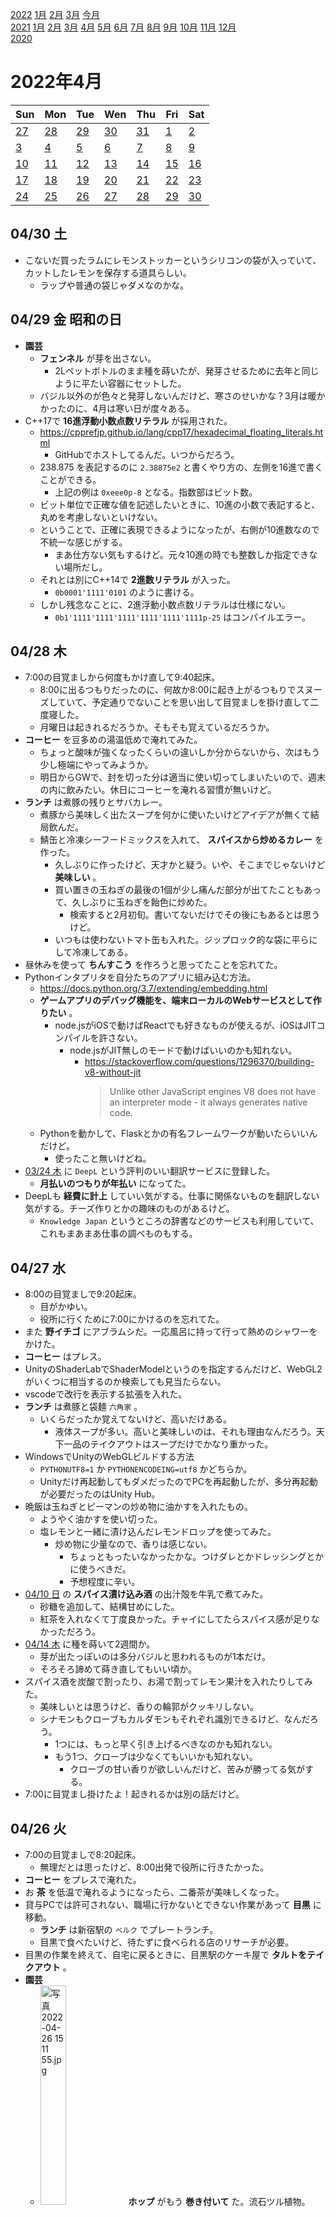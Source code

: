 [2022](README.md#2022) [1月](2022-01.md) [2月](2022-02.md) [3月](2022-03.md) [今月](2022-04.md)  
[2021](README.md#2021) [1月](2021-01.md) [2月](2021-02.md) [3月](2021-03.md) [4月](2021-04.md) [5月](2021-05.md) [6月](2021-06.md) [7月](2021-07.md) [8月](2021-08.md) [9月](2021-09.md) [10月](2021-10.md) [11月](2021-11.md) [12月](2021-12.md)  
[2020](README.md#2020)  

2022年4月
=========

|Sun|Mon|Tue|Wen|Thu|Fri|Sat|
|---|---|---|---|---|---|---|
|[27](2022-03.md#0327-日)|[28](2022-03.md#0328-月)|[29](2022-03.md#0329-火)|[30](2022-03.md#0330-水)|[31](2022-03.md#0331-木)|[1](#0401-金)|[2](#0402-土)|
|[3](#0403-日)|[4](#0404-月)|[5](#0405-火)|[6](#0406-水)|[7](#0407-木)|[8](#0408-金)|[9](#0409-土)|
|[10](#0410-日)|[11](#0411-月)|[12](#0412-火)|[13](#0413-水)|[14](#0414-木)|[15](#0415-金)|[16](#0416-土)|
|[17](#0417-日)|[18](#0418-月)|[19](#0419-火)|[20](#0420-水)|[21](#0421-木)|[22](#0422-金)|[23](#0423-土)|
|[24](#0424-日)|[25](#0425-月)|[26](#0426-火)|[27](#0427-水)|[28](#0428-木)|[29](#0429-金)|[30](#0430-土)|

## 04/30 土

- こないだ買ったラムにレモンストッカーというシリコンの袋が入っていて、カットしたレモンを保存する道具らしい。
  - ラップや普通の袋じゃダメなのかな。

## 04/29 金 昭和の日

- __園芸__
  - __フェンネル__ が芽を出さない。
    - 2Lペットボトルのまま種を蒔いたが、発芽させるために去年と同じように平たい容器にセットした。
  - バジル以外のが色々と発芽しないんだけど、寒さのせいかな？3月は暖かかったのに、4月は寒い日が度々ある。
- C++17で __16進浮動小数点数リテラル__ が採用された。
  - https://cpprefjp.github.io/lang/cpp17/hexadecimal_floating_literals.html
    - GitHubでホストしてるんだ。いつからだろう。
  - 238.875 を表記するのに `2.38875e2` と書くやり方の、左側を16進で書くことができる。
    <!-- cspell: disable-next-line -->
    - 上記の例は `0xeee0p-8` となる。指数部はビット数。
  - ビット単位で正確な値を記述したいときに、10進の小数で表記すると、丸めを考慮しないといけない。
  - ということで、正確に表現できるようになったが、右側が10進数なので不統一な感じがする。
    - まあ仕方ない気もするけど。元々10進の時でも整数しか指定できない場所だし。
  - それとは別にC++14で __2進数リテラル__ が入った。
    - `0b0001'1111'0101` のように書ける。
  - しかし残念なことに、2進浮動小数点数リテラルは仕様にない。
    - `0b1'1111'1111'1111'1111'1111'1111p-25` はコンパイルエラー。

## 04/28 木

- 7:00の目覚ましから何度もかけ直して9:40起床。
  - 8:00に出るつもりだったのに、何故か8:00に起き上がるつもりでスヌーズしていて、予定通りでないことを思い出して目覚ましを掛け直して二度寝した。
  - 月曜日は起きれるだろうか。そもそも覚えているだろうか。
- __コーヒー__ を豆多めの湯温低めで淹れてみた。
  - ちょっと酸味が強くなったくらいの違いしか分からないから、次はもう少し極端にやってみようか。
  - 明日からGWで、封を切った分は適当に使い切ってしまいたいので、週末の内に飲みたい。休日にコーヒーを淹れる習慣が無いけど。
- __ランチ__ は煮豚の残りとサバカレー。
  - 煮豚から美味しく出たスープを何かに使いたいけどアイデアが無くて結局飲んだ。
  - 鯖缶と冷凍シーフードミックスを入れて、 __スパイスから炒めるカレー__ を作った。
    - 久しぶりに作ったけど、天才かと疑う。いや、そこまでじゃないけど __美味しい__ 。
    - 買い置きの玉ねぎの最後の1個が少し痛んだ部分が出てたこともあって、久しぶりに玉ねぎを飴色に炒めた。
      - 検索すると2月初旬。書いてないだけでその後にもあるとは思うけど。
    - いつもは使わないトマト缶も入れた。ジップロック的な袋に平らにして冷凍してある。
- 昼休みを使って __ちんすこう__ を作ろうと思ってたことを忘れてた。
- Pythonインタプリタを自分たちのアプリに組み込む方法。
  - https://docs.python.org/3.7/extending/embedding.html
  - __ゲームアプリのデバッグ機能を、端末ローカルのWebサービスとして作りたい__ 。
    - node.jsがiOSで動けばReactでも好きなものが使えるが、iOSはJITコンパイルを許さない。
      - node.jsがJIT無しのモードで動けばいいのかも知れない。
        - https://stackoverflow.com/questions/1296370/building-v8-without-jit
          > Unlike other JavaScript engines V8 does not have an interpreter mode - it always generates native code.
  - Pythonを動かして、Flaskとかの有名フレームワークが動いたらいいんだけど。
    - 使ったこと無いけどね。
- [03/24 木](2022-03.md#0324-木) に `DeepL` という評判のいい翻訳サービスに登録した。
  - __月払いのつもりが年払い__ になってた。
- DeepLも __経費に計上__ していい気がする。仕事に関係ないものを翻訳しない気がする。チーズ作りとかの趣味のものがあるけど。
  - `Knowledge Japan` というところの辞書などのサービスも利用していて、これもまあまあ仕事の調べものもする。

## 04/27 水

- 8:00の目覚ましで9:20起床。
  - 目がかゆい。
  - 役所に行くために7:00にかけるのを忘れてた。
- また __野イチゴ__ にアブラムシだ。一応風呂に持って行って熱めのシャワーをかけた。
- __コーヒー__ はプレス。
- UnityのShaderLabでShaderModelというのを指定するんだけど、WebGL2がいくつに相当するのか検索しても見当たらない。
- vscodeで改行を表示する拡張を入れた。
- __ランチ__ は煮豚と袋麺 `六角家` 。
  - いくらだったか覚えてないけど、高いだけある。
    - 液体スープが多い。高いと美味しいのは、それも理由なんだろう。天下一品のテイクアウトはスープだけでかなり重かった。
- WindowsでUnityのWebGLビルドする方法
  - `PYTHONUTF8=1` か `PYTHONENCODEING=utf8` かどちらか。
  - Unityだけ再起動してもダメだったのでPCを再起動したが、多分再起動が必要だったのはUnity Hub。
- 晩飯は玉ねぎとピーマンの炒め物に油かすを入れたもの。
  - ようやく油かすを使い切った。
  - 塩レモンと一緒に漬け込んだレモンドロップを使ってみた。
    - 炒め物に少量なので、香りは感じない。
      - ちょっともったいなかったかな。つけダレとかドレッシングとかに使うべきだ。
      - 予想程度に辛い。
- [04/10 日](#0410-日) の __スパイス漬け込み酒__ の出汁殻を牛乳で煮てみた。
  - 砂糖を追加して、結構甘めにした。
  - 紅茶を入れなくて丁度良かった。チャイにしてたらスパイス感が足りなかっただろう。
- [04/14 木](#0414-木) に種を蒔いて2週間か。
  - 芽が出たっぽいのは多分バジルと思われるものが1本だけ。
  - そろそろ諦めて蒔き直してもいい頃か。
- スパイス酒を炭酸で割ったり、お湯で割ってレモン果汁を入れたりしてみた。
  - 美味しいとは思うけど、香りの輪郭がクッキリしない。
  - シナモンもクローブもカルダモンもそれぞれ識別できるけど、なんだろう。
    - 1つには、もっと早く引き上げるべきなのかも知れない。
    - もう1つ、クローブは少なくてもいいかも知れない。
      - クローブの甘い香りが欲しいんだけど、苦みが勝ってる気がする。
- 7:00に目覚まし掛けたよ！起きれるかは別の話だけど。

## 04/26 火

- 7:00の目覚ましで8:20起床。
  - 無理だとは思ったけど、8:00出発で役所に行きたかった。
- __コーヒー__ をプレスで淹れた。
- お __茶__ を低温で淹れるようになったら、二番茶が美味しくなった。
- 貸与PCでは許可されない、職場に行かないとできない作業があって __目黒__ に移動。
  - __ランチ__ は新宿駅の `ベルク` でプレートランチ。
  - 目黒で食べたいけど、待たずに食べられる店のリサーチが必要。
- 目黒の作業を終えて、自宅に戻るときに、目黒駅のケーキ屋で __タルトをテイクアウト__ 。
- __園芸__ 
  - <img src='images/%E5%86%99%E7%9C%9F%202022%2D04%2D26%2015%2011%2055.jpg' alt='写真 2022-04-26 15 11 55.jpg' width='30%'> __ホップ__ がもう __巻き付いて__ た。流石ツル植物。 
    - ベランダの柵に巻き付かせたら、家主さんに怒られるかな？
  - __野イチゴにアブラムシ__ っぽいのが付いてた。
    - とりあえず __デンプン殺虫剤__ をかけて、見えるところは風呂場でシャワーで流した。
    - 今のところ、他の作物には見当たらないが。
    - 今年も激戦かな？
- __風が強い__ 。
  - __梅__ の木が倒れて、巻き添えで __ペパーミント__ が落ちて茎が折れた。
    - 折れたところで切って、ついでに徒長してるっぽく見える部分を切って、ラムと氷砂糖で漬けた。
      - 元気に爆発的に育ってるように見えてたが、梅を避けて、別の角度から見たらヒョロヒョロしてた。
      - 丁度良い摘芯になるといいけど。
- Slackのアイコンに、GitHubのmergedとかのアイコンを使いたいけど、あれはsvgだったのか。
- ミントを漬けたラムが足りなかったので、近所の酒屋に買いに行き、ついでにウォッカも補充してきた。
- <img src='images/%E5%86%99%E7%9C%9F%202022%2D04%2D27%201%2006%2001.jpg' alt='写真 2022-04-27 1 06 01.jpg' width='30%'> 補充。ミント多過ぎるかも。

## 04/25 月

- 今頃唐辛子がお尻に。
- __コーヒー__ をプレスで淹れた。
- __東中野__ の間借りカレー屋さんに行ったら、ランチ営業が終わっていた。
  - 13:30に家を出たから遅すぎるとは思ったが。
  - __ランチ__ は油そば屋さんで季節メニューの塩レモン味を食べた。
    - 麺少な目、チャーシューと野菜追加。
    - 「麺を待つ間にどうですか」というような意味の説明が券売機にあったキャベチャーを頼んだが、麺と一緒に出てきた。
  - コーヒーを買って帰ろうかと思っていたが、意中の喫茶店は2軒ともお休み。
    - 思い出して、近所のハンコ屋さんの __アイスコーヒーをテイクアウト__ 。
      - アルファベットチョコレートを1つくれた。
- 帰宅したら、iPadとiPhoneの充電がされていない。
  - 色々試して、両方を同じ充電器に挿すと、どちらも充電しない。
    - 今朝まで大丈夫だったハズだけど。
- 買い物に __お出かけ__ 。
  - まずは __ランニング__ の時に着替えを入れるバッグを検討しに、 __小田急ハルク__ と __東急ハンズ__ へ。
    - ランニング用の、体に密着する感じのが少ない。どういう店に行けばいいんだろう。
    - まあ、そういうのじゃなきゃ嫌、というワケでもないんだけど。
    - 結局今日は決めなかった。
  - ハルクからそのまま上の __ビックカメラ__ で充電器を購入。
    - 2ポート4.8Aか4ポート8Aかで迷ったけど後者を購入。
  - 買い物を終え、 __NEWoMAN__ のオイスターバーで晩酌。
    - 牡蠣が好きなワケでもないんだけど、たまに試す。
      - パクチーも頑張ってたら食べられるようになったので、牡蠣もいつか好きになるかも知れない。
  - 東南口の `ドンキホーテ` でもカバンを見た。ここが一番充実してたけど、どれも悩ましい。
  - `タイトー` の __ゲーセンでお酒が飲める__ そうだ。
    - https://exbar.jp/
    - クラフトビールセルフ飲み放題は楽しそうだ。
  - 歩いて帰宅するつもりで地下を西口に抜けようと思っていたのに、地下鉄の改札に入ってしまった。

## 04/24 日

- コロナについて、人出が少しずつ増えてるのに、新規感染者も入院患者も減り続けている。
  - またファクターXがオミクロンにもあるのかね？
- 近所のもつ焼き屋で __晩酌__ 。
- もう1軒行こうと思ったが、ビアバーは定休日で、一番家に近いバーは開店前だった。
- GRITの本を読み終わったが、自己啓発本レベルだった。
  - Amazonのレビューでは、点数は高いけど、参考になった上位のレビューは否定的なものが多い。
    - 大体同感だ。
    - GRIDとスペルミスをしてるレビューが散見され、それらは大体好意的。
      - その程度の注意力の人向けの本だと言える。
- また眠れなかった。

## 04/23 土

- __園芸__
  - <img src='images/%E5%86%99%E7%9C%9F%202022%2D04%2D23%2012%2026%2044.jpg' alt='写真 2022-04-23 12 26 44.jpg' width='30%'> __セージ__ に花が咲いた。
    - トウが立つと、バジルやパクチーは葉っぱが細くなって美味しくなくなるが、大丈夫だろうか。
  - <img src='images/%E5%86%99%E7%9C%9F%202022%2D04%2D23%2012%2027%2000.jpg' alt='写真 2022-04-23 12 27 00.jpg' width='30%'> __イチゴ__ が園芸店で見るようなサイズにならない。
    - 葉っぱも元気で、花もどんどん出てくるのに。
  - <img src='images/%E5%86%99%E7%9C%9F%202022%2D04%2D23%2012%2027%2032.jpg' alt='写真 2022-04-23 12 27 32.jpg' width='30%'> __野イチゴ__ は元気。かなり成長が早い。
    - 葉っぱの色が薄い気がするし、黄色いのが混ざってるように見えるけど、大丈夫なのかな？
- Instagramにアップした写真のコピーがカメラロールに作られるのはなんとかならないのかな。
  - ストーリーみたいな落書きツールが付いてるなら、その結果を残すのは分かるんだけど。
    - 逆にそっちが残らないのが解せない。
- `mount` は自動詞と他動詞で意味が違う。
  - 「登る」と「埋める」では、山を思い浮かべなければ、かなりかけ離れている。
- プロテインを飲んで散歩に __お出かけ__ 目的地は方南町の知り合いのダイニングバー。
  - 近所の酒屋で歩きながら飲むクラフトビールを買おうと思ったがやってない。次は新中野。
  - 近所のカフェでアイスコーヒーをテイクアウト。新中野の酒屋まで、歩きながら飲む。
  - こないだチョコレートを買った高級洋菓子店で差し入れを買う。
  - 新中野の `柴田屋酒店` で __歩きながら飲むクラフトビール__ を買う。
    - 500mlのを1本買うつもりだったが、無かったので350mlを2本にした。
  - そう言えば `mimpi manis` にもボトルビールがあるんだった。試せば良かった。
  - 妙法寺川だと思っていた川が善福寺川だった。
  - 新中野から方南町は遠くない。ビール1本で足りた。
  - `島忠` 本店で苗を物色するがピンと来ない。
    - 2号と3号の鉢受け皿を買った。100均に無いのが不思議。
  - 目的地のバーで __晩飯__ 。
    - ビールを冷蔵庫で預かって貰う。
    - 帰りに系列店に寄るつもりだったが、そちらは20:00開店で1時間もあるのでまた今度に。
  - もう1本のビールを飲みながら歩いて帰る。
  - mimpi manisで一杯。
    - __蒸留前のテキーラ__ を飲ませて貰った。
      - 5%。テキーラの感じは僕には識別できない。原料がアガベ。
  - 近所の居酒屋で更に一杯。
  - ゴールは近所のバー。長居した。
    - `ペヤング獄激辛Final` をみんなで試食。
      - 強烈に辛いけど、2倍あるかな？
- __天然のハチミツ__ という表記を見た。
  - 天然じゃないハチミツって？添加物が無いとかそういう？

## 04/22 金

- 8:00の目覚ましを9:00に掛け直して9:30起床。
- __目方が減った__ が、体脂肪を考えると、 __ほぼ筋肉__ 。
- __コーヒー__ を淹れなかった。
- __ランチ__ は割り干し大根の漬物を食べきって、そのタレに生卵を入れて豆腐を食べた。
- 間食にチョコをチョイチョイ食べて、こないだのを食べ切った。
- `Cultist Simulator` の属性表示のところに、合成に必要なものが書いてあるとは！
  - ちょっと情報入れちゃった。
  - まだ勝利条件も分かってないけど、実績を見るとやることが沢山ある。
    - 面倒だから攻略サイトを読んで終わりにしてしまいたいとも思うけど。
    - 重要なところでズルしたしね。
- 夕方以降、お腹が空かなかった。口寂しいけど、お腹に聞くといらないって。
- 豪ドルと南アランドが下がってる。
  - 買い増したいけど、ちょっと距離が短過ぎるかな？そんなこと言ってていつも買えなくなるんだけど。

## 04/21 木

- 8:30の目覚ましで9:30起床。
- __園芸__
  - <img src='images/%E5%86%99%E7%9C%9F%202022%2D04%2D21%209%2044%2020.jpg' alt='写真 2022-04-21 9 44 20.jpg' width='30%'> <img src='images/%E5%86%99%E7%9C%9F%202022%2D04%2D21%209%2044%2012.jpg' alt='写真 2022-04-21 9 44 12.jpg' width='30%'> __レモンドロップ__ と __スコッチボンネットイエロー__ 。
    - どちらも春になってから剪定した。冬前の剪定はダメだったかな？
  - <img src='images/%E5%86%99%E7%9C%9F%202022%2D04%2D21%209%2044%2046.jpg' alt='写真 2022-04-21 9 44 46.jpg' width='30%'> __ライム__ の春。葉っぱも花も一斉に出て、 __フィーバー__ って感じ。
- __コーヒー__ を淹れなかった。
- __ランチ__ はニンニクと玉ねぎとピーマンとシーフードミックスを炒めたものを、`カップヌードルチリトマトPRO` と一緒に煮込んだもの。
  - ジャンク目の旨味が強いところに、旨味の強い素材を入れたので、ちょっとやり過ぎの感じがある。
- __夕方のドリンクはカフェイン抜き__ にしたい。
  - そんなにバリエーションもないし、ものは試しと __チャイの紅茶抜き__ を作ってみた。
    - 使ったスパイスパウダーが、生姜と黒コショウが多いので、かなり辛い。
    - 表面に張った牛乳の膜が、シナモンとカルダモンの香りで美味しかった。
    - オレンジピールチョコと一緒に口に含むと、辛味が気にならず、スパイスのいい香りがする。
    - ならばということで、温め直す時にチョコレートを入れたら美味しかった。
      - 分量的に2杯作るので、2杯目は温め直す。
    - ということは、ココアか何かで __スパイス入りホットチョコレート__ なんて美味しそうだ。
- そういえば、 __山椒のハチミツ漬け__ を何とかしようと思ってたんだな。
- 恒例の夕方つまみ食いタイム。
- `desert` と `dessert` 。
- `Cultist Simulator` は今のところ、絵を描きながら本を読むゲーム。

## 04/20 水

- 8:30の目覚ましで9:30起床。
- 目をこすり過ぎで、瞼が腫れた。
- 起きるのがギリギリ過ぎで、コーヒーは無し。
  - スヌーズを繰り返して、なら起きてすぐに淹れられるんだけど。
- __種を蒔くと寒くなる__ 。
- __ランチ__ は作り置きのシイタケを食べきったのと、豆腐に納豆と生卵を掛けたものに __唐辛子味噌漬け__ 。
  - 味噌漬け、こんなに辛かったっけ？軽くむせる。
- また夕方、沢山つまみ食いした。
- `Cultist Simulator` のメモを取り始めた。

## 04/19 火

- 8:00の目覚ましの前に7:00起床。続けたいけど、昨日早く寝れたことが希な幸運だと思う。
- <img src='images/%E5%86%99%E7%9C%9F%202022%2D04%2D19%207%2035%2035.jpg' alt='写真 2022-04-19 7 35 35.jpg' width='30%'> __セージ__ に蕾らしきものがいくつか出てきた。
  - トウが立っても葉っぱは食べられるかな？バジルはトウ立ちすると葉っぱの形が細くなって美味しくなくなる。
- __コーヒー__ は `萬国コーヒー` のスペシャルブレンドをプレスで。
  - 酸味が目立ち、華やかな香り。コクや苦みは控えめ。
    - ブランデーのようなメイラード反応っぽい香りがする。
- お __茶__ が美味しい。湯温と量を掴んだかも知れない。
  - ヤカンからマグカップにお湯を移して、更にそれをヤカンに戻し、蓋をずらして少し置くと70°C程度。
- __ランチ__ は鶏もも肉の燻製と煮豚とキノコをつまみ食い。
- __園芸__
  - <img src='images/%E5%86%99%E7%9C%9F%202022%2D04%2D19%2013%2009%2049.jpg' alt='写真 2022-04-19 13 09 49.jpg' width='30%'> <img src='images/%E5%86%99%E7%9C%9F%202022%2D04%2D19%2013%2018%2059.jpg' alt='写真 2022-04-19 13 18 59.jpg' width='30%'> スポンジの発芽セットの様子を見たら、1つだけ発芽してたが、後は芽が出てなかった。
    - 発芽したのと、真ん中の方は、バジルのようにゼリー状のものが発生していた。
    - 真ん中が青紫蘇だったのは覚えているが、両脇がなんだったかは目印が無い。
      - 状況証拠的には、バジルのようなゼリーが出たのがバジルだろう。
- <img src='images/%E5%86%99%E7%9C%9F%202022%2D04%2D19%2013%2003%2057.jpg' alt='写真 2022-04-19 13 03 57.jpg' width='30%'> <img src='images/%E5%86%99%E7%9C%9F%202022%2D04%2D19%2013%2003%2045.jpg' alt='写真 2022-04-19 13 03 45.jpg' width='30%'> __タイム__ と __キューバミント__ 。
  - まるで這性植物。
  - 暑くなれば復活するのか、この株はもうこのままなのか。 
  - ミントは少し収穫して炭酸水に入れた。
- <img src='images/%E5%86%99%E7%9C%9F%202022%2D04%2D19%2013%2004%2037.jpg' alt='写真 2022-04-19 13 04 37.jpg' width='30%'> <img src='images/%E5%86%99%E7%9C%9F%202022%2D04%2D19%2013%2004%2052.jpg' alt='写真 2022-04-19 13 04 52.jpg' width='30%'> 室内から出した方の __カレーの木__ には蕾が付いた。
  - 屋外だった方のも新芽が出てる。
    - 屋外のは株も大きいし、新芽も2か所から出てるし、今年も大きくなるといいな。
- 何も料理しないと昼休みは余裕がある。
  - `Cultist Simulator` を起動してみた。
    - なるほど、何が起こるか分からなくて先が気になる。
    - もうちょっとやってみたけど `Doodle God Alchemy` みたいだ。
      - 水と土で木が出来る、最後には核兵器ができる、みたいな組み合わせを探し続けるだけのゲーム。
- 18:00頃につまみ食いラッシュ。食事レベル。
- 新発売の袋麺 `ZUBAAAN` を食べてみた。 __言うだけはある__ かな。
  - コレは近くのスーパーでは1袋100円程度で買えた。他では120円しないくらいだった。
    - 普通のが80円しないくらいだと思うので、 __2割から5割高い__ 。
  - __その価値がある__ くらいに美味しいとは思う __けど、塩気が強い__ 。個人的には安い袋麺をアレンジして食べたい。
- そうなるだろうとは思ってたけど、 `Cultist Simulator` は手を付けると止められない。
  - 安定したかと思うとポロっと死ぬ。
  - できそうなコトがいくらかあるんだけど、発動条件が分からない。試す機会が少ない。
    - この先はメモしないと無理かも。

## 04/18 月

- 8:00の目覚ましで9:10起床。
- なかなか芽が出ない。
  - いつもはキッチンペーパーの上に蒔くので、発芽の様子が見えるのだけれども、今回は全部種の様子が見えない。
- __コーヒー__ をプレスで淹れた。最後だったので豆多め。
- 昨日買った高級チョコレートを食べた。
- Mayaのmelで変数宣言が無いと動かない時と無くても動くときがあるような気がするが、気のせいかも知れない。
- Mayaをバッチモードで起動したときに、起動後にmelコマンドを実行できる。
  - 何故かシーンファイルを読みだす前に実行していたが、プロジェクトも指定するようにしたら何故か直った。
    ```bat
    "%MAYA2020_PATH%\Bin\mayabatch.exe" -proj "%PROJ%" -file "%TARGET%" -command "print \"Hi!\";"
    ```
- __ランチ__ は `セブンイレブン` のカレーフェアの `デリー` 監修のカレーライスとタンドリーチキンとキーマサンド。
  - 金曜の `ナイルカレー` でハードルを上げ過ぎていたのか、そこまででもないと感じた。
    - 特にカレーライスは甘みが強い。お店でカシミールを食べてみたい。
- __ハーブティー__ はレモンジンジャーマヌカハニー。
- <img src='images/%E5%86%99%E7%9C%9F%202022%2D04%2D18%2019%2006%2022.jpg' alt='写真 2022-04-18 19 06 22.jpg' width='30%'> <img src='images/%E5%86%99%E7%9C%9F%202022%2D04%2D19%207%2022%2041.jpg' alt='写真 2022-04-19 7 22 41.jpg' width='30%'> __煮豚__ を圧力鍋で20分。
  - パサパサ。味が染みてない。その代わり、美味しい出汁が沢山出た。
  - 煮崩れはしなかったが、美味しさは抜けた。
  - 圧力鍋でやるならホロホロを目指すべきなのかも知れない。
- 真空調理も試したいし、本物のタコ糸で縛ってから燻製も試してみたい。
  - 本物のタコ糸を使うというのは、ラップして燻製ってのは無いだろうと。
    - 燻製は、燻液に漬けてからグリルも試したい。
- <img src='images/%E5%86%99%E7%9C%9F%202022%2D04%2D18%2019%2043%2022.jpg' alt='写真 2022-04-18 19 43 22.jpg' width='30%'> <img src='images/%E5%86%99%E7%9C%9F%202022%2D04%2D18%2019%2043%2046.jpg' alt='写真 2022-04-18 19 43 46.jpg' width='30%'> <img src='images/%E5%86%99%E7%9C%9F%202022%2D04%2D18%2019%2057%2022.jpg' alt='写真 2022-04-18 19 57 22.jpg' width='30%'> 作り置きに、 `肉のハナマサ` で買った __大袋シイタケ__ を炒める。
  - ナンプラーとレモン果汁に、ベランダのタイム、ローズマリーを沢山。
- 22:00台に布団に入って、幸運なことにそのまま寝付くことができた。
  - 作り置きのつまみ食いのおかげかな？
  - 仮眠程度のつもりだったけど、朝まで眠れてラッキー。
    - できれば3:00とか5:00に起きて活動を始めたかったけど。

## 04/17 日

- Apple Watchが充電器にちゃんと乗ってなかった。
- おやつに `アジアンスーパーストア` で買ったココナッツのお菓子を食べた。今日は半分で我慢した。
- [世界一のスパコン「富岳」でオンラインゲームしたら超絶無敵なのか!?](https://gendai.ismedia.jp/articles/-/93885)
  - GUIが使える程度のGPUがついてるらしい？
    - 端末でログインして、という感じだと思ってた。
- 煮豚のタコ糸の代わりにラップでギュウギュウにしたらどうだろうか。
  - 検索すると、やってる人がいる。
  - タコ糸もそうなんだけど、だれも食感に言及しないのは何故だろうか。本当に変わらないんだろうか。
- 中野に `せいざん` という寿司屋が出来てて、立派な入口なので僕には縁がないと思っていたが、もつ焼きチェーンの `四文屋` がやってるそうで興味が出てきた。
- 食事と買い物に __お出かけ__ 。
  - 近所のもつ焼き屋で食事とお酒。
  - いつも並んでいる高級洋菓子屋に客がいなかったので、適当にチョコレートを色々買ってきた。
  - __コーヒー豆__ を買いに、豆を売ってる喫茶店 `萬国コーヒー` へ。
    - スペシャルブレンド100gと中野坂上ブレンド200gを買ってきた。
  - __新中野__ へ __クラフトビール__ を飲みに行こうと路地を歩いてたら、車に乗った知り合いに声を掛けられた。こんなところで。
  - `mimpi manis` で一杯。
    - 何度も店の前を通ったがピンと来てなくて入ったことが無かった。
    - 表のメニューを見たら、ちょっとマニアックなタップが繋がっているようで、驚いて入ってみた。
    - こんないい店を見逃してたなんて。
  - 作り置きのために `肉のハナマサ` で豚ロースの塊と、椎茸を買った。
- <img src='images/%E5%86%99%E7%9C%9F%202022%2D04%2D17%2019%2039%2044.jpg' alt='写真 2022-04-17 19 39 44.jpg' width='30%'> <img src='images/%E5%86%99%E7%9C%9F%202022%2D04%2D17%2019%2042%2034.jpg' alt='写真 2022-04-17 19 42 34.jpg' width='30%'> 豚ロースをタコ糸の代わりにラップでキツく巻いて、麺つゆと生姜とネギに漬ける。ラップの中に浸透するだろうか？
- 牛の胃のハチノス等はかなり煮込んで柔らかくして食べるが、牛を流動食等で育てたら硬くならなかったりするんだろうか。
- 早寝早起きしたかったが、布団に入っても寝られず、結局4:00就寝。

## 04/16 土

- 目覚ましなしで8:45起床。
- キッチリ目方が増える。
- `アジアンスーパーストア` で買った __レッドブル__ という名前の栄養ドリンクを飲んでみた。
- __チャイ__ のレモンティーバージョンを作ってみた。
- Melのコマンドの戻り値の使い方は ``` `` ``` で囲むそうだ。
  - なんでマニュアルの早いうちに説明しないのか。
    - あった。
    - > MEL がシェル スクリプトに由来していることを覚えておくと、MEL の独特な特徴を理解するのに役立ちます。

      とある。  
      そういう意味では確かにバッククォートはなるほど、という話ではある。
      が、コマンド構文でも文末に `;` が必要なのと整合性が。
- Melのセミコロン忘れる。
  - vscodeの拡張で文法チェックして欲しい。
    - オートコンプリートは充実してる。
- [03/29 火](2022-03.md#0329-火) に続いて、また __テリーヌショコラ__ を焼いた。
  - またへこんだ。
    - 良く分からない。
    - よく混ぜたが、黄身の粒らしきものが無くならない。
      - 混ぜる順番は合ってるのかな？卵黄のレシチンで乳化させたいんじゃないの？バターと黄身を最初に混ぜた方が？
      - 気泡も結構できた。
  - 前回よりも良く膨らんだ気がする。その分、しぼむワケだが。
    - 気泡のせいか、卵白の水分が蒸発したせいだ。
- mayaのMelコマンドのFBXExportがフルパスじゃないと受け付けないようだ。
- 取引先のGoogleDriveに4GB程アップロードしたいんだけど。
  1. 空き容量がどのくらいあるのかな？
  1. 転送量の従量課金とかあると、勝手にやるべきじゃないから、事前に聞かないと。 

## 04/15 金

- 8:00の目覚ましで8:20起床。頑張れた。
- __コーヒー__ をプレスで。豆が無くなりそう。
- __FX__ で、もっと下がったらポジションを増やしたいと思っていたけど、大体戻った。
- __牛乳パックでケーキ__ を焼くレシピに、 `日本乳業協会` は __やめろ__ という見解だそうだ。
  - https://nyukyou.jp/dairyqa/2107_030_353/
  - __ポリエチレンは溶けても毒性が無い__ ハズだけど。ケーキの見た目を心配してくれてる？
- Markdownにタグを直接書いた時の挙動について、決めごとはあるのだろうか。どれの挙動を基準にすべきだろうか。
- Markdown的には、リストの項目の間に空行を挟んだ時にどういう仕様なんだろうか。
  - vscodeの挙動では、レンダリングに違いがある。
    - 順序付きリストで試したところ、見た目(行間)に違いがあるが、グループは分かれないようだ。
- お __茶__ を80°Cで淹れた。
  - 今日も温度計で測った。お湯が少ないせいか、昨日より湯温が下がるのが早い。
  - 昨日よりもさらに美味しい。昨日は旨味は沢山出てたがお茶らしさが少なかった。
- __ランチ__ はナスとオクラのグリーンカレー。 `アジアンスーパーストア` で買った、他より高級そうなペースト。
- `Humble Bundle` に講談社の漫画の詰め合わせがあった。
  - https://www.humblebundle.com/books/awardwinning-manga-2022-kodansha-comics-books
  - ほとんど読んでないし、どういうのが英訳されるのか、という点でも興味深いけど、どうしよう。
- __ハーブティー__ はエルダーベリーとなんとか。
- __間食__ に `アジアンスーパーストア` で買ったココナッツクレープのお菓子を食べる。
  - ルマンドの中の大作りなもの。
  - 袋がパンパンに膨らんでいる。
    - 気圧が低いんだな。
  - ジッパーが付いてるが、開封の仕方を間違えて効果が無くなってしまった。
  - そのせいか、半分でやめようと思っていたのに全部食べた。
- 袋から __ラードが漏れてた__ 。
  - とりあえず袋ごと容器に入れたけど。
    - 袋から漏れてるのかは分からない。
  - __ラードを使う__ ために、クッキーにバターの代わりに使えば __ちんすこう__ だし、スポンジに使えば __サーターアンダーギー__ みたいになるのでは。
- Windowsのバッチファイルからmayaを実行して、起動したらpythonスクリプトを実行したい。
  ```
  mayabatch -file a.ma -command "python(""execfile('spam.py')"")"
  ```
  と思ったけど、melでいい気がしてきた。
- `セブンイレブン` のキャンペーンで `ナイルレストラン` のカレーがメニューに出てるんだけど、おじいちゃんの事件で終売になるかも知れないというネットニュースを見て、夜食に買ってきた。
  - コンビニレベルは超えてる。
  - 量を増やしてお店で800円取ってもやって行けると思う。
  - 人気店になるには、もっとスパイスの量を増やす必要がある。ホールスパイスも各皿に入るようにする。
- M2搭載Macの噂が出てた。
  - 昔 `3DO M2` という発売されなかったゲーム機があり、その開発に参加しかけたことを思い出した。
    - 話自体が流れたけど。

## 04/14 木

- 8:00の目覚ましで8:10に起床。頑張れ。
- 取引先から貸与して貰ってるPCが夜中に再起動した。起きて今日使ったら、 __キーボードのカーソルでマウスカーソルが移動__ する設定になっていた。不便。
  - 再起動したら直った。
- __コーヒー__ はウェーブフィルター。
- 南アランド円(ZAR/JPY)が約定してた。全部下がっていて、昨日持ち替えたのは高値だったらしい。同じだけ売ってるから関係ないけど。

- <details><summary>お茶の湯温を測った。</summary>

  - 今までは思ったよりもずっと温度が高かった。
  - 沸騰させたヤカンから、常温のステンレス真空マグカップに注いで92°C。
  - そこから __75°C__ にアラームをセットした。
  - 時間を計測しなかったが、結構かかった。
  - なるほど、 __美味しい__ 。
  - 毎日は面倒だ。別の方法で下げられるといいんだけど。
    - ウチは急須を使わない分、普通の淹れ方よりも温度を下げる要素が少ない。
  - 二番茶を淹れる時に少し試してみた。
    - ヤカンを回してからカップに注ぐと88°C。
    - 一度ヤカンに戻してもう1度カップに注ぐと78°C。
  - 温度計の温度が安定するまで待つ時間が普段と違うが、目安になるかな？
  </details>

- __ハバネロ__ の種を蒔きたいが種が無い。去年収穫できなかったのが痛い。
  - [09/05 日](2021-09.md#0905-日) 以来、記述が無い。もう少し心配して色々書いてもいいし、ペットボトルを引き上げた時にもお悔やみを書いておくべきだった。
- __ランチ__ は `天下一品` の自販機で買ったこってりとさっぱり。
  - 両方とも鍋でスープを沸かす。鍋を2つ同時に調理するのは忙しい。
  - あっさりを初めて食べたが、思ったよりもおいしい。特に薬味を入れると。
  - __こっさり__ も美味しい。こってりよりも美味しいかも。
- __園芸__
  - <img src='images/%E5%86%99%E7%9C%9F%202022%2D04%2D14%2019%2003%2049.jpg' alt='写真 2022-04-14 19 03 49.jpg' width='30%'> 今年栽培する __唐辛子__ を選ぶ。
    - ハバネロか __ジョロキア__ がいいんだけど、種が取れなかった。ジョロキアは収穫まで行ったけど、種が未熟っぽくて先送りにしたら、他の実は大きくならなかった。
    - __キャロライナリーパー__ にする。
    - このうち3つが激辛品種で、袋を扱ってるだけで鼻がツーンとする。
  - <img src='images/%E5%86%99%E7%9C%9F%202022%2D04%2D14%2013%2051%2025.jpg' alt='写真 2022-04-14 13 51 25.jpg' width='30%'> __発芽セット__ 。
    - 左上のリーパーは単独で1鉢に。
    - 他の3つは寄せ植えにしようと思う。
      - 左下は隠れてしまったが __オレガノ__ 。何度やっても発芽しなかった。
        - 他は __レモンバーム__ と __ラベンダー__ 。
        - レモンバームは __水耕栽培__ で行けると思うけど、もう1種類が思い付かなかった。
    - 乾燥防止にラップでも掛けたいが、暑くて煮えても困る。室内という選択肢もあるが。
- 夕方、別にお腹が空いたわけではないが、口寂しくて燻製とセロリを食べる。
- 食べ始めたら止まらなくなって、セロリ煮込みに油かすを掛けて塩卵を乗せた。
  - 煮込みがハーブっぽいから、五香粉っぽい塩卵は合わない。塩卵と油かすは合うと思ったんだけど、ソッチだけ試せば良かった。
- __ロードブリティッシュ__ こと `リチャードギャリオット` が __新しいMMO RPG__ を作るそうだ。
  - 彼がやってた `Shroud of the Avatar` はまだサービス中らしいけど、どんな具合だろうか。
- pupil と puppy には関係が無いのかな？
  - あるらしい。 `pupa` が語源で、ラテン語で girl のことだそうだ。
  - https://www.merriam-webster.com/words-at-play/the-word-history-of-puppy-puppet-and-pupil
- ダライアスの `approaching fast` は急速接近中？
- 水耕栽培に失敗しなのは、そういえばニラがあったな。
  - 使いたい分を少しだけチョキチョキするのはイイ感じだな。どうしようか。
- 炭酸水が欲しくて、スーパーに買い物に行ってきた。
  - 冷凍品以外は、別の日にして新大久保で買えば、別の日の運動の理由になったのに。
  - 冷凍のひき肉とシーフードミックス、ツナ缶とオイルサーディン、インスタント麺、オクラとナス、炭酸水。
    - 缶詰はドンキとか業務スーパーが得意そうだ。
    - オクラとナスは明日の昼にグリーンカレーにしようと思う。
      - ナスが1本40円未満で久しぶりに見る安さだった。
    - インスタント麺は [02/21 月](2022-02.md#0221-月) に書いた `ZUBAAAN` 。すっかり忘れてた。
- __ハーブティー__ はフィールニューだそうで、アニス、フェンネル、カルダモン。
  - 結局炭酸水を使わないって言うね。

- <details><summary>SIMDの行列演算</summary>

  行列を左から掛ける
  ```glsl
    m[0].xyzw * v.xyzw
  + m[1].xyzw * v.xyzw
  + m[2].xyzw * v.xyzw
  + m[3].xyzw * v.xyzw
  ```
  の転置が
  ```glsl
  vec4(dot(m[0],v), dot(m[1],v), dot(m[2],v), dot(m[3],v))
  ```
  で、右から掛ける
  ```glsl
    m[0].xyzw * v.xxxx
  + m[1].xyzw * v.yyyy
  + m[2].xyzw * v.zzzz
  + m[3].xyzw * v.wwww
  ```
  の転置は
  ```glsl
  vec4(dot(m[0],v.xxxx), dot(m[1],v.yyyy), dot(m[2],v.zzzz), dot(m[3],v.wwww))
  ```
  である。
  - 行列を転置するのは正規直行行列のアフィン変換でベクトルレジスタを節約するときに使う。
  </details>

- `aiko` 新曲出してるんだ。
- こんなことを言うのは恥ずかしいが、 __波の屈折__ の理屈が分かってない。
  - > 波の周波数が変わらずに進む速度が変わる(Wikipedia)
    
    というのは知識として知っているが、遅くなるから曲がる？

    > エネルギー保存の法則や運動量保存の法則による(Wikipedia)

    としても、振幅が変わるんじゃなくて向きが変わるのが納得できる説明を見たことが無い。
    - そんなに本気で探したワケでもないけど。
- 以前に在宅で仕事をしていた時、昼飯をどうしていたのか思い出した。
  - 昼だけではなく、基本的にはつまみ食いしかしてなかった。
  - つまみ食いするための作り置きをいつも用意していた。
    - それとシャウエッセンの大袋。
- 1:00頃に布団に入ったが眠れなかったので2:00に起きて熱いシャワーを浴びた。
  - 体温が下がるときに眠くなるから、一度体温を上げると眠くなりやすい説。
    - ついでに体力を使うことも眠気を誘いやすくするのではなかろうか。
- vscodeのMarkdownプレビューのカーソル位置が不安定。
  - HTMLタグに弱いみたいだ。
  - 色々試していたら更に不可解な挙動になって、reloadしたら直った。
    - タグ問題もそういうことかもしれないが、挙動検証する気になれない。

## 04/13 水

- 8:00の目覚ましの前に7:00に目が覚めたが二度寝して9:30起床。
- <img src='images/%E5%86%99%E7%9C%9F%202022%2D04%2D13%209%2053%2022.jpg' alt='写真 2022-04-13 9 53 22.jpg' width='30%'> 鶏モモ肉の __燻製__ の仕込みで __サーキュレータで乾かす__ 。
  - 鶏肉は昨日下味をつけて保存しておいたもの。
- __コーヒー__ はプレス。
- お __茶__ の湯温を測ってみたら85°C。昨日より低くしたつもりだけど、これでも高過ぎる。普段は更に高かったのか。
  - 茶葉が少し少なかったかな？
- __ランチ__ は作り置きと、タイのインスタント袋麺クリーミートムヤムシュリンプ味に玉ねぎとピーマンとシーフードミックスを入れたもの。
- <img src='images/%E5%86%99%E7%9C%9F%202022%2D04%2D13%2013%2012%2045.jpg' alt='写真 2022-04-13 13 12 45.jpg' width='30%'> <img src='images/%E5%86%99%E7%9C%9F%202022%2D04%2D13%2013%2013%2049.jpg' alt='写真 2022-04-13 13 13 49.jpg' width='30%'> 燻製を掛ける。
  - リンゴチップに __ピートパウダー__ 。
  - 2段にして80°Cで15分熱燻。
- __園芸__
  - <img src='images/%E5%86%99%E7%9C%9F%202022%2D04%2D13%2013%2043%2011.jpg' alt='写真 2022-04-13 13 43 11.jpg' width='30%'> [04/04 日](2021-04.md#0404-日) 以来の __発芽セット__ 作成。
    - 自宅で種を採取した __バジル__ 、 __青紫蘇__ 、 __赤紫蘇__ 。
  - <img src='images/%E5%86%99%E7%9C%9F%202022%2D04%2D13%2013%2054%2019.jpg' alt='写真 2022-04-13 13 54 19.jpg' width='30%'> 何度やっても発芽しない __ジェルボール__ に __カモミール__ を蒔いてみた。
  - <img src='images/%E5%86%99%E7%9C%9F%202022%2D04%2D13%2013%2054%2035.jpg' alt='写真 2022-04-13 13 54 35.jpg' width='30%'> __フェンネル__ を、去年途中で枯れた __パーライト__ のペットボトルで再チャレンジ。
    - 水やり過ぎの根腐れの可能性を考えて、底に穴を開けた。
      - 思ったより抜ける。保水しない。
    - 去年はパーライトの低い容器で発芽させてからペットボトルに移した。ペットボトルに直接種蒔きでも発芽するだろうか。水分が足りないかも知れない。
  - <img src='images/%E5%86%99%E7%9C%9F%202022%2D04%2D13%2013%2058%2045.jpg' alt='写真 2022-04-13 13 58 45.jpg' width='30%'> __ホップ__ と __南高梅__ を柵の近くに移動。
  - __レモンバーム__ を植えたい。
  - レモンバームは試してないけど、いくつかのハーブが水耕で失敗している。
  - 土で、いくつか __寄せ植え__ してみようかと思ってる。
    - 何度やっても発芽しない __オレガノ__ とか。
  - ということで、発芽ポットが欲しい。
- __FX__ で利確してポジり直そうと思ったら、南アランド円(ZAR/JPY)の指値が約定しなかった。
  - 成り行きでポジり直すだけだとスワップ分を損するので、上下に少し広げた指値出したら、コレだけ刺さらなかった。
  <!-- cspell: disable-next-line -->
- `Registory` -> `Registry`
- vscodeのツールパネルのon/offに `ctrl+B` を当てているんだけど、 .md の編集の時はBOLDになる。
- __ハーブティー__ はスリーミントだそうだ。
- まだ19:00は暗いのか。定時の後に園芸したいんだけど。

- <details><summary>ランニングの途中で飲食店に寄りたいのだが、暑い時期は何を着たらいいのだろうか。</summary>

  - インナーは汗まみれになり、そのまま席に着くのは良くない。
    - 椅子に汗が付くことと、汗で冷える。
  - 上に薄手のシャツを羽織る場合、羽織ったまま走ったら同じことだ。
    - ウェストポーチにでも入れるか、腰に巻くか。
  - 着替えを入れる何かを持っていくなら、着替えのインナーも入れたいね。
  </details>

- __ウォーキング__ を兼ねて `島忠` に買い物。
  - 寄せ植えするのに、直接鉢に蒔いてもいいんだけど、水やりの関係で小さな発芽用のポットに蒔きたい。
  - ついでに `天下一品` の自販機を使ってみたかったので、こってりとあっさりを1人前ずつ買ってきた。
    - 1人前が結構重い。スープが大きい。
- GRITの本だけど、ヒトラーがGRITを持っているとか、本物のGRITと悪いGRITがあるというのは恣意的過ぎるんじゃないの。
- 久しぶりに `Wordle` をやったら、HitとBlowを間違えた。3回目で C?UN? まで行ったのに、LUNCHとMUNCHを試してゲームオーバー。
- <img src='images/%E5%86%99%E7%9C%9F%202022%2D04%2D13%2022%2024%2009.jpg' alt='写真 2022-04-13 22 24 09.jpg' width='30%'> <img src='images/%E5%86%99%E7%9C%9F%202022%2D04%2D13%2022%2027%2007.jpg' alt='写真 2022-04-13 22 27 07.jpg' width='30%'> 帰宅して、鶏もも肉の __燻製__ をカットした。
- `Art Of Gravity` というパズルゲームを全面クリアした。
  - 多分Unityの物理エンジンを使っていて、挙動が毎回同じじゃない。ランダムで解けたり解けなかったりは良くない。
  - レベルデザインが、もう少し工夫できると思うし、ステージ数も足りないと思う。

## 04/12 火

- 目覚ましなしで8:00起床。明日も早起きしたい。
- __コーヒー__ をプレスで淹れた。
- __園芸__
  - <img src='images/%E5%86%99%E7%9C%9F%202022%2D04%2D12%209%2050%2058.jpg' alt='写真 2022-04-12 9 50 58.jpg' width='30%'> __ホップ__ を植え替えた。
    - 土を用意するために、枯れた鉢をようやく片付けた。
  - <img src='images/%E5%86%99%E7%9C%9F%202022%2D04%2D12%209%2051%2015.jpg' alt='写真 2022-04-12 9 51 15.jpg' width='30%'> ベランダの __カレーの木__ の芽。
  - <img src='images/%E5%86%99%E7%9C%9F%202022%2D04%2D12%209%2052%2034.jpg' alt='写真 2022-04-12 9 52 34.jpg' width='30%'> そうそう、 __イチジク__ の葉ってこんなだよね。
- お __茶__ を淹れるのは久しぶりな気がする。
  - いつもよりは少し湯温低め(適温よりは高め)で淹れたら美味しい。明日は適温を目指してみようか。
- __ランチ__ はタイのインスタント袋やきそばのSalted Egg味と、オムレツに玉ねぎとピーマンとシーフードミックスを入れたもの。
  - Salted Eggはパンチ効いてる。シッカリ辛いし硫黄の香り。
- 種蒔きに備えて、1年以上放置した __発芽セット__ を洗って煮沸。
  - 燻製用の鍋にお湯を沸かして、沈めた。80°C以上あれば良いハズ。まあ、雑菌が増えてた感じはしないけど。
- 近所のスーパーで買ってきた __ハーブティー__ を開けた。
  - 5種類入っているうちのNight Time。
- `AppAgg` で `Cultist Simulator` というのを見つけてきて落とした。
- `Line Music` が単品購入サービスを止めるから __返金__ するという。
  - Line本体のコインでサービスしてたら良かったと思うんだけど、どんな理由があったんだろう。
  - サブスクは継続だって。
- 自宅で __晩酌__ 。セロリ煮込みとシーフードミックスと豆腐をレンチン。酒は煮込みで余った赤ワイン。
  - 足りなかったのでオイルサーディンを開けた。
    - レモン果汁を入れて混ぜたらマヨネーズっぽい。
    - [07/26 月](2021-07.md#0726-月) の __青スコーピオン__ も使ったけどあまり辛くない。
      - 辛味が抜けたのか、そのまま食べてみる勇気は出ない。
- 2:00に床に就いたが暑かったせいもあって眠れなかった。時間は見なかったけど4:00は過ぎたかな。
  - 窓を開けていて、上を掛けると暑いが取ると寒い。

## 04/11 月

- 8:00の目覚ましで9:00起床。
- __園芸__
  - <img src='images/%E5%86%99%E7%9C%9F%202022%2D04%2D11%209%2055%2036.jpg' alt='写真 2022-04-11 9 55 36.jpg' width='30%'> 昨日買ってきた __ホップ__ 。植え替えしないと。
  - <img src='images/%E5%86%99%E7%9C%9F%202022%2D04%2D11%2010%2020%2011.jpg' alt='写真 2022-04-11 10 20 11.jpg' width='30%'> ベランダの方の __ライムの木__ がワサワサ。
- __ランチ__ は大根と鶏むね肉とセロリ煮込みと、セロリ煮込みに蟹ペーストを入れたスープ。
  - セロリ煮込みは別に美味しくないけど飽きずに食べられそう。
  - 鶏むね肉は全然スープを吸わない。煮凝りみたいなスープだからかも知れないけど。
- 間食にタロイモチップス。あんまり味がないけど悪くない。食感だけでも楽しい。
- 縦読み漫画を読んでみた。全部そうなのか知らないが、余白が多くてスカスカでスクロールが大変。
- コロナ新規感染者が増えているが、 __歓送迎会シーズン__ を含んでいたにも関わらず、指数的な伸びになっているようには見えない。案外、 __感染爆発せずに済む__ かも？
- __晩飯__ は鶏むね肉のスープとセロリ煮込みを合わせてみた。美味しい。
- 近所のスーパーに買い物に行って、帰ってきたら眠かったから仮眠するつもりが、朝まで寝てた。
  - 寝る時間が後ろにずれ気味だったから良かった。
  - 鶏肉を仕込んだり種蒔きしたりするつもりだったが、1日くらいいいだろう。

## 04/10 日

- 7:00の目覚ましで9:00に起きたが二度寝して10:30起床。
- 下北沢でボードゲームの集まりがあるけど気が乗らないのでパスした。
- __クラフトコーラ__ シロップというか、スパイスのウォッカ漬け(ラムの方が多いんだけど)が、ほんのり色付いてきた。
  - 味見したら結構美味しいが、まだシナモンとライムの香りしかしない。
- `オザキフラワーパーク` という園芸店に行きたい。11km以上。
  - 19:00までやってるそうだ。 `渋谷園芸` は18:00だから、より遅くて嬉しい。
  - 欲しいものは __コブミカン__ の木。
- __ウォーキング__ 。
  - __新井薬師__ を通って駅前のたこ焼き屋でたこ焼きを買って歩きながら食べる。
  - 西武新宿沿いを移動。隣の __沼袋__ で __コーヒー__ を買って歩きながら食べる。
  - さらに隣の __野方__ へ。有名な焼きとん屋の `秋元屋` で __晩酌__ 。
    - 16:00開店だけど15:30くらいに到着したので散歩して時間を潰す。
      - 売れ残りなのか、花屋でイチゴの苗が1鉢110円で売ってた。僕の買ったのと同じ品種。
    - 最後の5分くらいは公園で本を読んでいて、その間に10人くらいの並びが出来て、流石だと思った。
      - 開店直後じゃなければ入れなかったかも知れない。
- 残りの距離を歩くかどうか決めていなかったが、電車で __上石神井__ まで移動。
  - 最寄り駅は上石神井ではなく __武蔵関__ なんだけど、急行待ち合わせがあったんだっけかな？上石神井から歩いた。
    - <img src='images/%E5%86%99%E7%9C%9F%202022%2D04%2D10%2017%2036%2012.jpg' alt='写真 2022-04-10 17 36 12.jpg' width='30%'> 
  - <a id="0410-ozaki-flower-park"></a>オザキフラワーパークは思ったほど広くはなかったが、品揃えが他の店と違ってて良かった。
  - コブミカンは無かった。まだ季節じゃないのかな。カレーリーフは沢山あるのに。
  - __ホップ__ を買ってきた。
- 帰りは武蔵関から。
- 中井で下りて知り合いの店に顔を出して歩いて帰った。
  - 知り合いの店には特売品だったパクチーの苗を押し付けてきた。
- __完全試合__ だって。凄いね。
  - 初めて `佐々木朗希` の読みをググった。

## 04/09 土

- 7:00の目覚ましで8:10起床。
  - もう少し頑張りたかった。
  - 電灯を点けて寝れば良かった。
- __園芸__
  - <img src='images/%E5%86%99%E7%9C%9F%202022%2D04%2D09%209%2010%2020.jpg' alt='写真 2022-04-09 9 10 20.jpg' width='30%'> __セージ__ の頭に付いたのは蕾かな？
  - <img src='images/%E5%86%99%E7%9C%9F%202022%2D04%2D09%209%2011%2037.jpg' alt='写真 2022-04-09 9 11 37.jpg' width='30%'> __野イチゴ__ が良く伸びるが葉の色が薄い。
  - <img src='images/%E5%86%99%E7%9C%9F%202022%2D04%2D09%209%2012%2000.jpg' alt='写真 2022-04-09 9 12 00.jpg' width='30%'> __梅__ がワサワサ。
  - <img src='images/%E5%86%99%E7%9C%9F%202022%2D04%2D09%209%2012%2055.jpg' alt='写真 2022-04-09 9 12 55.jpg' width='30%'> __スコッチボンネットイエロー__ に新芽があるように見えるが、本当に伸びるだろうか。少し遅くなかろうか。
- __コーヒー__ を円錐フィルターで濃い目に淹れたら解像感が減って味や香りが分からなくなった。酸味は強くなった。
- カットした鶏むね肉を煮汁に漬けておいたが、スープを吸ってジューシーとはならなかった。
  - もう一度煮てみる。カットした断面からスープを吸うといいんだけど。
  - 繊維にほぐすのは流石に面倒かな？
- 写真を大きいままpushしてしまった。
  - git resetしてgit push --forceした。
- __クラフトコーラ__ シロップを作るのに、ホール __クローブ__ が足りないし、 __シナモン__ を使い切りそうなので、 __歩いて__ __大久保__ へ買いに行く。
  - 一番近い店にするつもりだったのが休業中で、ついでに遠回りして歩いてきた。
  - 入ったことのない __ハラル食材店__ でスパイスを購入し、サモサを1つ買って __歩きながら食べる__ 。
  - 折角昼くらいに出掛けたから、どこかで __ランチ__ を食べようと、大久保駅から百人町交差点に抜ける斜めの道を通ったら `小さなカレーの家` という __牛筋カレー__ で人気のお店が入れそうなので食べてきた。
    - 市販のルーで煮てるんだろうと決めつけていたが、アニスのような香りが強烈な、個性的なカレーだった。市販のルーじゃない。
    - なるほど人気が出るワケだ。
  - <img src='images/%E5%86%99%E7%9C%9F%202022%2D04%2D09%2013%2038%2056.jpg' alt='写真 2022-04-09 13 38 56.jpg' width='30%'> 大久保通りの八百屋で、巨大な __セロリ__ が108円。
    - 使い道はないけどとりあえず買う。
  - 別のスーパーにも寄って、卵と赤ワインを購入。
- <img src='images/%E5%86%99%E7%9C%9F%202022%2D04%2D09%2014%2029%2053.jpg' alt='写真 2022-04-09 14 29 53.jpg' width='30%'> シナモン、クローブ、カルダモン、ライムの葉、氷砂糖、ウォッカ、ラム。
  - ラムはウォッカが途中でなくなったkら使っただけだけど、最初からラムでも良かったかも知れない。
- <img src='images/%E5%86%99%E7%9C%9F%202022%2D04%2D09%2015%2019%2035.jpg' alt='写真 2022-04-09 15 19 35.jpg' width='30%'> <img src='images/%E5%86%99%E7%9C%9F%202022%2D04%2D09%2015%2037%2053.jpg' alt='写真 2022-04-09 15 37 53.jpg' width='30%'> <img src='images/%E5%86%99%E7%9C%9F%202022%2D04%2D09%2015%2057%2056.jpg' alt='写真 2022-04-09 15 57 56.jpg' width='30%'> セロリと玉ねぎとピーマンを炒めて赤ワイン煮込みにする。
  - トマト缶を1つ使って、赤ワインをその空き缶で量って入れたら多過ぎて煮詰めるのが大変だった。
    - でも、味的にはこんなものだとおもうから、煮詰める方を諦めるべきなのかも知れない。
  - <img src='images/%E5%86%99%E7%9C%9F%202022%2D04%2D09%2015%2022%2023.jpg' alt='写真 2022-04-09 15 22 23.jpg' width='30%'> 余ったセロリを水に浸すための丁度良い花瓶が無くて、塩壺に活ける。
- __練馬__ の `渋谷園芸` に __コブミカン__ を探しに行った。
  - また家を出るのが遅くなって、歩かずに電車で行った。
  - <img src='images/%E5%86%99%E7%9C%9F%202022%2D04%2D09%2018%2001%2047.jpg' alt='写真 2022-04-09 18 01 47.jpg' width='30%'> 大きな鉢で6500円というのがあったが、それじゃあ詰まらないし、瀬戸物の鉢だったので、それは趣味じゃないから植え替えが必要になる。
- タイ屋台料理立ち飲みの店 `福道ひょうたん` で一杯。
- 表の看板に「水餃子180円、生ビール280円」と書いてある台湾料理屋 `百楽園` で __晩酌__ 。
  - 一緒に頼んだ冷菜よりも水餃子が早く出る。
  - 安いしボリュームがあるし味の素。
    - ミミガーも沢山だし、野菜春巻きは3本で380円。
  - チャーハンと唐揚げと麻婆豆腐をテイクアウト。
- GRITの本で「特徴的な強み」のオンラインテストが推薦されていて、やってみたが、僕の強みが反映されそうな設問じゃなかった。
  - GRITの説明と例示ばかりで全然進まない。

## 04/08 金

- 7:00の目覚ましで7:20起床。
  - できれば今日も早寝して、明日も早く起きたい。
  - 僕は簡単に生活サイクルが遅い方にシフトする。
- 鉢植えの水の吸い上げが悪い。昨日は寒かったのかな？
  - 最高気温19°Cの曇りか。うーん。
- 昨日仕込んだ鶏むね肉の圧力鍋はパサパサ。
  - スープを肉が吸って欲しかったんだけど。
  - 急冷したせいかな？
  - 切ってスープと一緒に冷蔵庫に入れた。
  - これで吸ってくれればいいんだけど、吸わなかったら、浸した状態で加熱してみようと思う。
  - ジューシーにしたいわけじゃなくて、ホロホロでいい。パサパサを脱出したい。
- __コーヒー__ を __円錐フィルター__ で淹れた。
  - 少し豆が少なかったか、シャープな感じ。パンチが少ない。喉奥の辛みを感じ、個性的。
- __山椒のハチミツ漬け__ を使いたくて __紅茶__ を淹れたら濃過ぎた。
  - いつも紅茶が薄過ぎたので多めにしたら多過ぎた。
  - 甘みが足りなかったので2017年消費期限のレモンシロップも入れた。
  - 渋すぎる以外は悪くない。
  - CTC紅茶なので鍋で煮出す。ホールのシナモン、クローブ、カルダモンも入ってる。
- 取引先のオンライン懇親会に参加した。
  - ワイヤレスイヤホンのバッテリーが2時間しかもたないんだけど。
- __クラフトコーラ__ のレシピがアチコチにあるけど、 __チャイから紅茶を抜いてレモンを入れた__ 感じ。
  - シナモン、クローブ、カルダモンでシロップを作っておいたら、レモンを入れればコーラ、ミルクティーを入れればチャイ、という風になるかも知れない。
- 酔ったような感覚になったが、カフェインの取り過ぎだろうか、何かのスパイスが多すぎだっただろうか。
- `ゴールデンカムイ` は `封神演義` みたいだな。
- アレクサンドリア図書館について、ユリウスカエサルに焼かれたことをとても残念に思っていた。
  - Wikipediaを見てて思い直したが、そこで焼かれなくても、現代まで残ってたハズは無い。
- `コンチキ号探検記` の `ヘイエルダール` は、 1970年にすでに海洋汚染を意識していたそうだ。凄い。

## 04/07 木

- __コーヒー__ は __ウェーブフィルター__ で淹れた。
  - プレスとあまりベクトルに違いがない。オイルが少ないからかな？湯温高めだからかも知れない。
- ランチは作り置きと、アンチョビピクルスのチャンプルー的なもの。
  - 冷凍シーフードミックスを入れたので、水分が残る仕上がり。
- まだ案外徹夜でも働ける。
  - 今日は打ち合わせが多かったこともあるけど。
    - 誰かと話していると集中しやすい。
- __鶏むね肉を圧力鍋__ で20分。
  - 火の通った肉がスープに浸るように、袋に入れて煮た。
    - 袋が鍋肌に付かないように、また袋のスープがこぼれないように、丼に入れて。
  - 案外アルコールが抜けてなかった。蒸発したら袋の外に行くと思ったが、袋に滞留したらしい。
    - 蒸気が袋に入ってきて薄まらないようにもしたいので難しい。
    - 薄まってもいいかな？
- 22:00くらいかな？就寝。

## 04/06 水

- 目覚ましを掛け忘れて11:39起床。
  - iPhoneは電池が切れていたが、iPadはスヌーズしてた。
  - 窓を開けっ放し、エアコンを点けっ放しだった。
- 寝坊したのでコーヒーは無し。チャイを淹れた。
- `individual` が名詞として使われるっていうのがね。
  - 後ろの d を s と間違えてしまう。
- __ランチ__ は作り置き。
- なんで __受信料を払ってるのにNHKの著作物が国民の所有じゃない__ んだろうね。
- iPhoneのミュートが効かなくなった。
- flake8 の警告抑制は例えば `# noqa: E501`。 E501 は行が長過ぎる警告。
- `ワードウルフ` で「乙姫」とか「スーパー銭湯」とか言われたら __多分狼__ だろう。
- 寝坊したので定時が21:00。
- どこかへ食べに行こうかと思ったが、ダラダラしてるうちに23:00
- ゴミを出してスーパーへ作り置きの買い出し。
- 流しの下の __玉ねぎの芽が伸びてた__ 。
- 大根を割って干して、鶏むね肉を日本酒と塩コショウに漬け、作り置きに大根の葉とモヤシと玉ねぎの芽を炒めた。
- GRITの本に、「最高だった時の自分」がどんなだったか分析するというのが書いてあって、なるほどと思った。
  - でも、あのままの自分だったらどうだったかに興味はあるけど、戻りたいワケじゃない。
- `ゴールデンカムイ` が完結記念で4/28まで無料で読めるって。
- 8:00まで寝付けなかったので寝ないことにする。

## 04/05 火

- 8:00の目覚ましで8:50起床。
- __園芸__
  - <img src='images/%E5%86%99%E7%9C%9F%202022%2D04%2D05%209%2053%2005.jpg' alt='写真 2022-04-05 9 53 05.jpg' width='30%'> <img src='images/%E5%86%99%E7%9C%9F%202022%2D04%2D05%209%2054%2011.jpg' alt='写真 2022-04-05 9 54 11.jpg' width='30%'> __梅__ __白加賀__ と __豊後__ の木も芽が伸びてきた。
  - <img src='images/%E5%86%99%E7%9C%9F%202022%2D04%2D05%209%2053%2027.jpg' alt='写真 2022-04-05 9 53 27.jpg' width='30%'> __南高梅__ はワサワサ。
  - <img src='images/%E5%86%99%E7%9C%9F%202022%2D04%2D05%209%2054%2038.jpg' alt='写真 2022-04-05 9 54 38.jpg' width='30%'> ベランダで冬を越した __ライムの木__ の新芽が勢いがいい。
    - 室内で冬を越した方より勢いがいい。
    - 四季を感じた方がいいのかも知れないが、 __今年は寒かった__ から、カレーリーフとライムは片方ずつ室内に入れた。
- __コーヒー__ を少し濃いめ、少し湯温高めで淹れてみた。
  - 昨日より複雑だし、花のような香りを感じる。
    - 普通の濃さとどちらが美味しいとは言えない。それぞれに美味しい。
- vscodeのmulti rootは、ワークスペースに複数のフォルダを入れられる話だったのか。
  - 複数のワークスペースを使える話だと思ってた。設定ファイルが、グローバルに1個だったのがワークスペース(というか作業フォルダ)毎に持てるようになった話なのかと。
- `Code Spell Checker (cSpell)` というスペルチェッカを使っている。
  - Pythonの `repr` とかの単語を登録したいが、言語単位の設定はワークスペース単位にしかないらしい。
  - 全部のワークスペースで横断的に設定したいんだけど。
  - ワークスペース毎の設定をユーザー毎の設定に書いたら普通に動いたようだ。
    - ただし、外部のカスタム辞書のパスを設定するので、カスタム辞書の共有が悩ましい。
    - 辞書の内容自体はDropboxで共有するようにした。
      - それぞれのPCに設定するには、シンボリックリンクを張る。
        - Win10でmklinkに権限が必要と言うのが何とも。
- vscodeの更新で、言語毎に設定の上書きができるようになった。使わないかも知れないけど素晴らしい。
- __ランチ__ は作り置きと蟹スープ。
  - 蟹スープには、みじん切りの玉ねぎとキャベツとピーマンを __ラード__ で炒めたものが入ってる。
    - ラードとニンニクの香るこのスープは、表現するに __チャーハン味__ 。
- ascii形式のFBXを行指向で読めると思っていたら、そんなことはなかった。
  - `,` や `:` や `;` が入った文字列があると、少し真面目に処理しないといけない。
    - `;` コメント中の `:` は少し手当てしたが、そのせいで行末コメントは非対応になった。
- Pythonに __`++` 演算子が無い__ 。
  - 無いのは構わないんだけど、エラーにならない。
    - と思ったら、後置ではエラーになるそうだ。
    - 前置では、 __符号を2回書いた__ と解釈されて、エラーにならないそうだ。
      https://atsuoishimoto.hatenablog.com/entry/20121024/1351008010
- 英語の自動詞と他動詞がピンと来ない。
  - 目的語を取るかどうかというが、そんなの大事？
  - 他動詞が `transitive verb` で、自動詞が `intransitive verb` らしい。
  - transitive は `having or containing` だそうだ。
  - では `transition` はというと `change or shift` が第一義なんだけど、他の意味には `linking, connecting` もあるそうだ。
- 去年、 __transitionが動詞__ だということに驚いたのだが、そのことが日記にない。
  - `transit + ion` なら名詞でしょ。
    ```
    The suffix -ion is used to turn verbs into nouns.
    ```
    だってさ。 https://www.ck12.org/spelling/the-suffix-ion/lesson/A-Suffix-ion/
- イギリスの飲食チェーンが「 __チキンキエフをチキンキーウに名称変更__ 」したそうだ。
  - それで思い出したが、 `ミニストップ` でチキンキエフが売ってて、買おうと思っていた。
    - Webサイトに行ってみると[商品ページ](https://www.ministop.co.jp/syohin/products/detail026466.html)には終売と書いてないので、買いに行こう。
- ミニストップの初台(西新宿山手通り)店が無くなってた。
  - 幡ヶ谷の渋谷本町6丁目はまだあったがチキンキエフは無かった。
- 今日は飲むつもりじゃなかったが、ここまで来たので `ハラミが主役` という __セルフ飲み放題__ のお店へ。
  - セルフなので、無茶なカクテルを作る。
    - トマトサワー原液、シークワーサーサワー原液、ハイボールのカクテルはとてもマズかった。
- 人気では入れなかった `はたがや牛タンテール` は、今なら予約無しで座れそう。

## 04/04 月

- 8:00の目覚ましで9:20に起床。
- <img src='images/%E5%86%99%E7%9C%9F%202022%2D04%2D04%209%2032%2045.jpg' alt='写真 2022-04-04 9 32 45.jpg' width='30%'> __ラード__ が固まってたが、思ったよりも緩い。市販のラードをチューブから絞るのは少し大変なのに。
- __コーヒー__ を濃い目に淹れてみた。温度低めで時間長め。
  - 酸味を感じるようになった。
  - この程度なら濃過ぎという感じではないかな？でも、少な目の方が味の解像感はあるかな。
- vscodeでカーソルを上下移動したときのルールが良く分からない。
  - 行頭に移動して上下してると、行末や行頭や行の真ん中辺りだったり。
  - 不可解な挙動だと思うんだけど、みんな折り返し表示してないのかな？
- __ランチ__ は作り置きと、アンチョビキャベツと、蟹スープ。
  - 昨日買った __アンチョビのピクルス__ とニンニクをバターで炒めて、キャベツに絡める。
    - ピクルスというが、 __材料には酸味成分が入っていない__ 。
      - 何故ピクルスと呼ぶのかと思ったが、 __かなり酸っぱい！__ 発酵して酢酸が強烈。
      - バターで炒めるとチーズのようだ。
      - 美味しいけど、 __アンチョビの代わりにはならない__ 。ナンプラーとも違う。
    - いつもキャベツが多過ぎる。
  - 蟹スープは昨日も使った __蟹ペースト__ 。乾燥ワカメも茹でて、溶き卵を浮かべる。満足感があって良い。
    - __油かす__ も入れたが、良くも悪くもならなかった。
  - __むね肉__ は場所によっては結構いい食感だ。
    - 多分コラーゲンの多いところ、良く運動してる部位だと思うので、平飼いとかの高い奴ならこの程度が丁度良いかも。
- [01/12 水](2022-01.md#0112-水) に買った __ハーブティー__ をようやく飲み切った。1か月もたないと思ってたのに。
- ネットニュースによると、業務スーパーで __グラスフェッドバター__ が250g450円程度で売ってるらしい。
  - `シリコンバレー式最強の食事` という本で、穀物で育った牛ではなく、草で育った牛のバターが良いと勧めてて、それがグラスフェッド。
    - バターコーヒーを流行させた本。
  - 草で育つとカロチン豊富になって黄色みが強いそうな。
  - 興味はあったんだけど、通販は送料で割高になる。
    - こないだ `富澤商店` で見かけて、1kg2500円程度で、高くも安くもないという値段で欲しかったんだけど、1kgは冷凍庫が大変。
  - 250gで買えて、値段も高くないので、こないだのを使い切ったら探しに行こう。結構かかりそうだけど。
- キノコを1日で使い切らないので、色が悪くなって、少しクッタリする。
  - キノコの保存は常温の方がいいが、ワンルームだと人間が快適な温度なので、それでは高過ぎる。部屋が複数あれば、冬は玄関近くは涼しいと思うけど。
  - 夏に冷蔵は当然だけど、冬でもそうすべきなんだろうか。
  - 買ってきてすぐにバラして冷凍する選択肢もあるが、炒め物だと投入タイミングが難しいかも知れない。
- <a id="0404-releasing-memory"></a>そうか、 __メモリ解放コードにコンパイラ__ が介入すればいいのか。
  - `Nim` という言語があるそうで、ヒープにあるオブジェクトでもコンパイラがもう不要だと判断したら回収するそうだ。
    - 他から参照されない、とかをコンパイラが追跡する。
  - グローバルなヒープ1つだけを使うことが多いと思うが、ゲームではステージ単位などで __ヒープを別々に__ したりしていた。
    - 断片化予防(高速化にもなる)や、時にはメモリが足りることを保証するとか、そういう利点がある。
  - 上手く行くと、サブヒープは、不要になった時に全部捨てるだけで良くなったりする。
    - メモリ解放が全くなくなると、かなり速くなる。
    - ついでに、ステージ初期化時に確保して、ステージ破棄まで開放しないものを1つのヒープから取るようにすると、ヒープではなくスタックで良くなり、確保も極端に速くなる。
      - サイズの分からない領域が一時的に欲しければ、グローバルなヒープか、小さいならスタックを使えばよい。
  - これをやろうとすると、プログラマがケアしなければならなくて、あまり深いところまでやる気にはなれなかった。
    - どのヒープから確保するのかはプログラマが指定しなければならないが、解放についてはコンパイラがコードを挿入することで、上手く行くかも知れない。
    - メモリ解放しか不要な領域確保なら、スタックの場合は全く呼び出し自体が不要だ。
    - OS資源開放などが必要な場合には、ちゃんと呼び出しが必要なので、そこを判別する必要がある。プログラマがマークする形でいいと思うが。
- こういう風には型ヒントを書けないか。
  ```python
  key: str, value: str = (s.strip() for s in kv)
  ```
- __ブロッコリ__ を小房に分けて逆さにして __フライパンで蒸す__ といいというのを見てやってみた。
  - 100mlの水を入れて沸騰してから150秒ということだったが、フライパンが大き過ぎて、沸騰したのが分からなかった。
  - たっぷりのお湯を沸かすよりは早いだろう。
- __晩飯__ はブロッコリのアンチョビ炒め。
  - コチラは本物のアンチョビペースト。
    - ブロッコリは明日食べようと思っていたけど、容器を選ぶのが面倒になって、今日食べた。
  - ついでに油かすを食べた。
- 22:30揺れた。真下からの感じ。
  - 珍しい揺れだったが、P波とS波の間隔がそんなに長くなかったから、大したことはないだろう。

## 04/03 日

- __ランチ__ は __蟹ペースト__ の卵炒めとカップ麺。
  - [03/06 日] に買った蟹ペーストを使いたかった。
    - 玉ねぎのみじん切りとキノコを蟹ペーストで炒めて、スクランブルエッグと合わせた。
    - これはフォーのスープを即席で作る製品なんだって。
  - `ニュータンタンメン` のニンニクダブルが美味しかった。僕が店で食べてたのはコッチだ。
- 買い物に出かける。
  - 欲しいのは、 __ラード__ と __アンチョビ__ の大瓶 。
  - <img src='images/%E5%86%99%E7%9C%9F%202022%2D04%2D03%2016%2056%2036.jpg' alt='写真 2022-04-03 16 56 36.jpg' width='30%'> 大久保通りの業務スーパー `塩田屋` で、 __冷凍豚脂__ を見つけた。
    - 安い。1kgチョイのを購入。
    - 加熱すると、ラードと油かすが取れる、というところまでは知っている。
  - <img src='images/%E5%86%99%E7%9C%9F%202022%2D04%2D03%2017%2007%2036.jpg' alt='写真 2022-04-03 17 07 36.jpg' width='30%'> `アジアンスーパーストア` で __アンチョビのピクルス__ を買ってきた。
    - 以前に買って、他人に押し付けたことがある。
      - ナンプラーの強烈な匂い。かなり臭い。
      - この値段なら気軽に使えるので、 __アンチョビの代わり__ になるかどうか、アンチョビキャベツを作って試してみる。
    - ついでにお菓子と、 __歩きながら食べ飲み__ する豚の串焼きとビールを買った。
    - ビールは `サンミゲル` だって。聞き覚えがない。
    - `レッドブル` という、アレではない栄養ドリンクが売っていた。
  - 小次郎というラーメン屋が油そばになってた。
    - 開店割引きしてて行列。
  - `モンゴモロ` が新宿御苑にできてて、2号店だと思っていたら移転だった。新大久保の店はステーキ屋になってた。
  - 職安通りから明治通りを通って大久保通りに行き、 `韓国横丁` という施設の入口の、屋台料理の店で __晩酌__ 。
    - ここに入ってる店は、2人前からの料理の店が多いので、屋台料理なら1人分で注文できるだろうと。
    - <img src='images/%E5%86%99%E7%9C%9F%202022%2D04%2D03%2017%2036%2028.jpg' alt='写真 2022-04-03 17 36 28.jpg' width='30%'> __韓国おでん__ は練り物を串に刺したもの。板状のを折って刺してある。
      - ヤカンのスープを飲むためのコップを一緒に出してくれる。
  - もう一軒、新大久保の `日本再生酒場もつ焼きい志井` でウーロンハイともつ焼きと煮込み。
    - 激辛煮込みはチョイ辛。
  - `業務スーパー` に寄ったら傘を取られた。新大久保治安悪い。
- __ラードを煮る__ 。
  - __細胞壁を破壊__ すべきなので、まず __圧力鍋__ にかける。
  - 水が全然足りなかったので、300ml追加。
    - 調べてみると、脂身1kgに対して100ml程度らしい。無くてもいいんだけど。
    - 300mlが蒸発するにはかなり時間がかかった。
  - 煮込んで柔らかくなった脂身をザクザクと切って小さくする。
  - <img src='images/%E5%86%99%E7%9C%9F%202022%2D04%2D03%2021%2046%2021.jpg' alt='写真 2022-04-03 21 46 21.jpg' width='30%'> <img src='images/%E5%86%99%E7%9C%9F%202022%2D04%2D03%2021%2057%2028.jpg' alt='写真 2022-04-03 21 57 28.jpg' width='30%'> 初めてで加減が分からず、イイ感じのキツネ色に揚げる。
    - __油かす__ はカラッカラ。パン粉レベル。沢山あるけど何に使おうか。
  - <img src='images/%E5%86%99%E7%9C%9F%202022%2D04%2D03%2022%2000%2020.jpg' alt='写真 2022-04-03 22 00 20.jpg' width='30%'> 思ったより温度が高かった。少し時間が経って165°Cなので、200°C近くあったかも知れない。別にシットリと仕上げるものじゃないからいいんだけど。
  - <img src='images/%E5%86%99%E7%9C%9F%202022%2D04%2D03%2023%2000%2045.jpg' alt='写真 2022-04-03 23 00 45.jpg' width='30%'> 温度が下がるのを待ってポリ袋に。
    - 1時間経っても75°Cまでしか下がってなかった。
  - 台所の __掃除が大変__ だった。
- 真空調理機で __茹で鶏__ を58°Cで3時間。
  - 温度が低いと食感がブヨブヨするので、前回は少し高めの63°Cから始めてみた。
  - 58°Cは低過ぎるかと思ったが、皮がちょっとブヨブヨする程度で、これでもややパサついた。
    - ドリップがほとんど出なかったことは良かった。
    - 次は、更に温度を下げるか、パサつかないようにブライン液で漬けこんでからにしてみるか。
  - むね肉の下味は、圧力鍋にかけるつもりで酒を入れていて、真空調理で空気が抜けないので、アルコールが全く飛んでいない。
  - 真空調理機 `Anova` が簡単に分解出来て、意図せずにバラしてしまった。
    - これまで気付かなかったことにショック。
- 2:00に布団に入ったが、寝付いたのは6:00。
- __GRIT__ の本を読んでるが、2割を超えても自慢話しか出てこない。
- `Amazon Prime Reading` で筋トレの人が書いた鶏肉の料理本を読んだが、炊飯器で8時間保温とか出てきて、そんなのやる気が出ない。
  - 調理の理屈の話がない。4時間だとどうなのか説明して欲しい。
  - 自画自賛が凄い。
  - 鶏ひき肉と卵白と山芋の練り物は美味しそうだ。
- `基本の78パターンで英会話フレーズ800` という本がいい感じなんだけど、千本ノックしてる人向けだと思う。
  - 僕がやっても集中できないし覚えられない。もっと基礎的な文法が身に付いた後に、かなりやる気の時でないと。
- サラっと一通り読んで、別の英語の本を借りた。

## 04/02 土

- __園芸__
  - <img src='images/%E5%86%99%E7%9C%9F%202022%2D04%2D02%2014%2034%2018.jpg' alt='写真 2022-04-02 14 34 18.jpg' width='30%'> 昨日買ったスコップで、新芽が出ない __トリニダードスコーピオン__ を掘り返した。
    - 根っこは生きてるように見える。
    - 地上部の成長点が無くなったから芽が出ないだけなのかも知れない。
      - 剪定した時に傷口を保護していたら違ったかも知れない。
  - <img src='images/%E5%86%99%E7%9C%9F%202022%2D04%2D02%2014%2036%2009.jpg' alt='写真 2022-04-02 14 36 09.jpg' width='30%'> __イチゴ__ の花が咲いた。
    - 元々実が付いてるのを買ってきたが、自宅で咲くのは初めて。
  - <img src='images/%E5%86%99%E7%9C%9F%202022%2D04%2D02%2014%2038%2020.jpg' alt='写真 2022-04-02 14 38 20.jpg' width='30%'> イチゴを収穫した。
    - 美味しさがウリの品種じゃないから仕方ないけど、あまり甘くない。
    - 付け根まで赤くなるくらい収穫が遅かったからか、香りは強い。
- iOSのパズルゲーム `NABOKI` を全面クリアした。もっと難しい面が出てくると思っていたけど。
- `Amazon Prime Reading` を物色した。
  - 7冊ストック。
  - 英語学習のがいくつもストックしてあるけど、全然読まない。
    - 「 __語源辞典__ 」の本がなかなかいいと思うんだけど、1回読み通しても覚えないと意味がなさそう。
      - それと、行ったり来たりして、他のとの比較をしたくなるので、 __紙の本__ で勉強した方が良さそうだ。
- `realize` は「理解する」が第1義なんだ。
- <img src='images/%E5%86%99%E7%9C%9F%202022%2D04%2D02%2023%2010%2045.jpg' alt='写真 2022-04-02 23 10 45.jpg' width='30%'> <img src='images/%E5%86%99%E7%9C%9F%202022%2D04%2D02%2023%2013%2034.jpg' alt='写真 2022-04-02 23 13 34.jpg' width='30%'> __バター__ を買ってきた。
  - 200g のを4分割して、それぞれ空気に触れないようにして __冷凍__ する。
  - 必要な時に、必要なだけ包丁で切って使う。 __細いから冷たくても切れる__ 。
- ラードとアンチョビを物色しに

## 04/01 金

- 8:00の目覚ましで9:00起床。
- 起きた時に、胃にモノが入っている感覚が嫌い。
  - 夜中に味見した鶏むねを食べ過ぎた。
- 「全然土が乾いてないな」と思いながら水やりして気付いたが、昨日の夜に雨が降ったんだった。
- そうなんだ。
  ```python
  class MyClass:
    @classmethod
    def create() -> 'MyClass': # 型ヒントで自身を指定する場合は文字列に。
      return MyClass()
  ```
- Pythonで引数をMappingインターフェースで展開できるんだから、メンバと値で展開して欲しい。
  - 無茶かな？
  - (06/17追記) @dataclassにしたらasdict()というのが使えるそうだ。
- `while node = read_node(lines) is not None: ...` みたいなのはflake8に怒られる。
  - (5/19) `while (node := read_node(lines)): ...` とするらしい。 `:=` を使うと代入式というものになるそうだ。
- つい括弧を忘れて `exit` と書いてしまう。
  - スクリプト言語だという強過ぎる印象がまだ抜けない。
- vscodeのPython拡張のエラーチェックが、セーブしないと反映されないのが悲しい。
- __ランチ__ は玉ねぎのオムレツと作り置き。
  - 鶏むね肉が、柔らかいけどパサパサで、口の水分が無くなる。
- __濃厚接触者__ 通知アプリで濃厚接触者だと言われた。
  - こないだの日曜だって。
    - まあ、一人飲みしてただけだし、感染してそうな気はしない。
    - 面と向かって話したのも店員くらいで、まあまあの距離。
      - アレで感染してたら、流石の感染力と言える。
    - 早起き出来たら、一応 __PCR検査__ しに行こう。
- __アンチョビ__ を使い切って、買おうか作ろうか迷ってる。
  - 自作の方が美味しいということはない。
  - 放置し過ぎてペースト状になって、それが使いやすかったが、ペーストのを買って来ればいい。
  - 作った方が安いけど、どうするかな。
  - いつもマイワシで作っているので脂が多い。
    - 放置期間が長いと悪くなってしまう。
    - 作ってる最中は鰯の刺身そのもので、つまみ食いするのも楽しみではある。
- `島忠` で __スコップ__ を買ってきた。
  - ついでに中野の `ドンキホーテ` と東中野の `業務スーパー` でラードとアンチョビを見てきた。
    - ラードは無かった。アンチョビは瓶のサイズが __小さくて割高__ だった。業務スーパーに __アンチョビペースト__ があったので買ってきた。
- 日記のヘッダを出力するPythonスクリプトを書いた。
- ヘッダのカレンダーは案外邪魔かも。
  - 今まで、当日の記事はファイルの先頭に行けばすぐだったが、そこから下に行く量が増えた。

<!-- cSpell:words noqa repr mklink NABOKI asdict -->
<!-- cSpell:ignore ZUBAAAN mimpi manis PYTHONUTF8 PYTHONENCODEING -->

